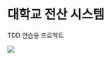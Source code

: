 # 대학교 전산 시스템

TDD 연습용 프로젝트

![](https://i0.wp.com/hanamon.kr/wp-content/uploads/2021/04/TDD-개발주기.png?fit=1024%2C680&ssl=1)
